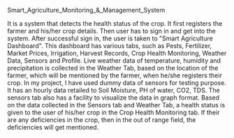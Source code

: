 Smart_Agriculture_Monitoring_&_Management_System

It is a system that detects the health status of the crop. It first registers the farmer and his/her crop details. Then user has to sign in and get into the system. After successful sign in, the user is taken to "Smart Agriculture Dashboard". This dashboard has various tabs, such as Pests, Fertilizer, Market Prices, Irrigation, Harvest Records, Crop Health Monitoring, Weather Data, Sensors and Profile. Live weather data of temperature, humidity and precipitation is collected in the Weather Tab, based on the location of the farmer, which will be mentioned by the farmer, when he/she registers their crop. In my project, I have used dummy data of sensors for testing purpose. It has an hourly data retailed to Soil Moisture, PH of water, CO2, TDS. The sensors tab also has a facility to visualize the data in graph format. Based on the data collected in the Sensors tab and Weather Tab, a health status is given to the user of his/her crop in the Crop Health Monitoring tab. If their are any deficiencies in the crop, then in the out of range field, the deficiencies will get mentioned.
